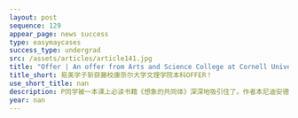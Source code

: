 ```yaml
---
layout: post
sequence: 129
appear_page: news success
type: easymaycases
success_type: undergrad
src: /assets/articles/article141.jpg
title: "Offer | An offer from Arts and Science College at Cornell University!"
title_short: 易美学子斩获藤校康奈尔大学文理学院本科OFFER！
use_short_title: nan
description: P同学被一本课上必读书籍《想象的共同体》深深地吸引住了。作者本尼迪安德森认为，民族是想象的，有限的，共同体，完全是现代世界的产物。P同学感慨，自己常以民族和种族身份区分自己和美国同学，这样对于身份的认知实在太过狭隘。为了进一步在美国多元化的社会中探究群体身份，P同学决定把问题带入到更广阔的大学平台上。
year: nan
---
```


